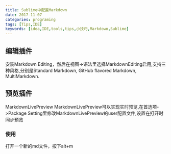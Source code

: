 ```yaml
---
title: Sublime中配置Markdown
date: 2017-11-07
categories: programing
tags: [Tips,IDE]
keywords: [idea,IDE,tools,tips,小技巧,Markdown,Sublime]
---
```


## 编辑插件

安装Markdown Editing，然后在视图->语法里选择MarkdownEditing启用,支持三种风格,分别是Standard Markdown, GitHub flavored Markdown, MultiMarkdown.


## 预览插件

MarkdownLivePreview
MarkdownLivePreview可以实现实时预览,在首选项->Package Setting里修改MarkdownLivePreview的user配置文件,设置在打开时同步预览

### 使用

打开一个新的md文件，按下alt+m